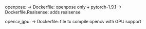 openpose:
-> Dockerfile: openpose only + pytorch-1.9.1
   -> Dockerfile.Realsense: adds realsense

opencv_gpu:
-> Dockerfile: file to compile opencv with GPU support
